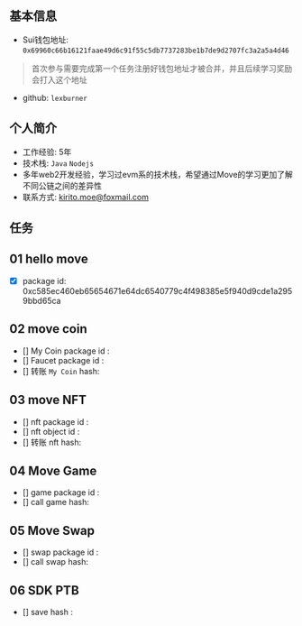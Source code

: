 ## 基本信息
- Sui钱包地址: `0x69960c66b16121faae49d6c91f55c5db7737283be1b7de9d2707fc3a2a5a4d46`
> 首次参与需要完成第一个任务注册好钱包地址才被合并，并且后续学习奖励会打入这个地址
- github: `lexburner`

## 个人简介
- 工作经验: 5年
- 技术栈: `Java` `Nodejs`
- 多年web2开发经验，学习过evm系的技术栈，希望通过Move的学习更加了解不同公链之间的差异性
- 联系方式: kirito.moe@foxmail.com 

## 任务

##   01 hello move  
- [x] package id: 0xc585ec460eb65654671e64dc6540779c4f498385e5f940d9cde1a2959bbd65ca

##   02 move coin
- [] My Coin package id : 
- [] Faucet package id : 
- [] 转账 `My Coin` hash:

##   03 move NFT
- [] nft package id :
- [] nft object id : 
- [] 转账 nft  hash:

##   04 Move Game
- [] game package id :
- [] call game hash:

##   05 Move Swap
- [] swap package id :
- [] call swap hash:

##   06 SDK PTB
- [] save hash :
